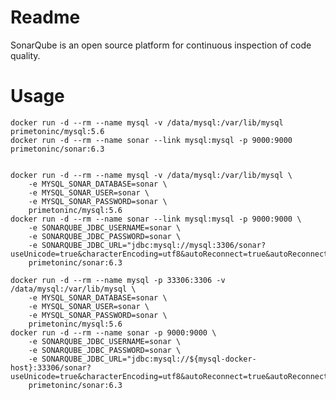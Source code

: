 # Readme

SonarQube is an open source platform for continuous inspection of code quality.

# Usage

    docker run -d --rm --name mysql -v /data/mysql:/var/lib/mysql primetoninc/mysql:5.6
    docker run -d --rm --name sonar --link mysql:mysql -p 9000:9000 primetoninc/sonar:6.3


    docker run -d --rm --name mysql -v /data/mysql:/var/lib/mysql \
        -e MYSQL_SONAR_DATABASE=sonar \
        -e MYSQL_SONAR_USER=sonar \
        -e MYSQL_SONAR_PASSWORD=sonar \
        primetoninc/mysql:5.6
    docker run -d --rm --name sonar --link mysql:mysql -p 9000:9000 \
        -e SONARQUBE_JDBC_USERNAME=sonar \
        -e SONARQUBE_JDBC_PASSWORD=sonar \
        -e SONARQUBE_JDBC_URL="jdbc:mysql://mysql:3306/sonar?useUnicode=true&characterEncoding=utf8&autoReconnect=true&autoReconnectForPools=true&failOverReadOnly=false&rewriteBatchedStatements=true&useConfigs=maxPerformance"
        primetoninc/sonar:6.3

    docker run -d --rm --name mysql -p 33306:3306 -v /data/mysql:/var/lib/mysql \
        -e MYSQL_SONAR_DATABASE=sonar \
        -e MYSQL_SONAR_USER=sonar \
        -e MYSQL_SONAR_PASSWORD=sonar \
        primetoninc/mysql:5.6
    docker run -d --rm --name sonar -p 9000:9000 \
        -e SONARQUBE_JDBC_USERNAME=sonar \
        -e SONARQUBE_JDBC_PASSWORD=sonar \
        -e SONARQUBE_JDBC_URL="jdbc:mysql://${mysql-docker-host}:33306/sonar?useUnicode=true&characterEncoding=utf8&autoReconnect=true&autoReconnectForPools=true&failOverReadOnly=false&rewriteBatchedStatements=true&useConfigs=maxPerformance"
        primetoninc/sonar:6.3
        